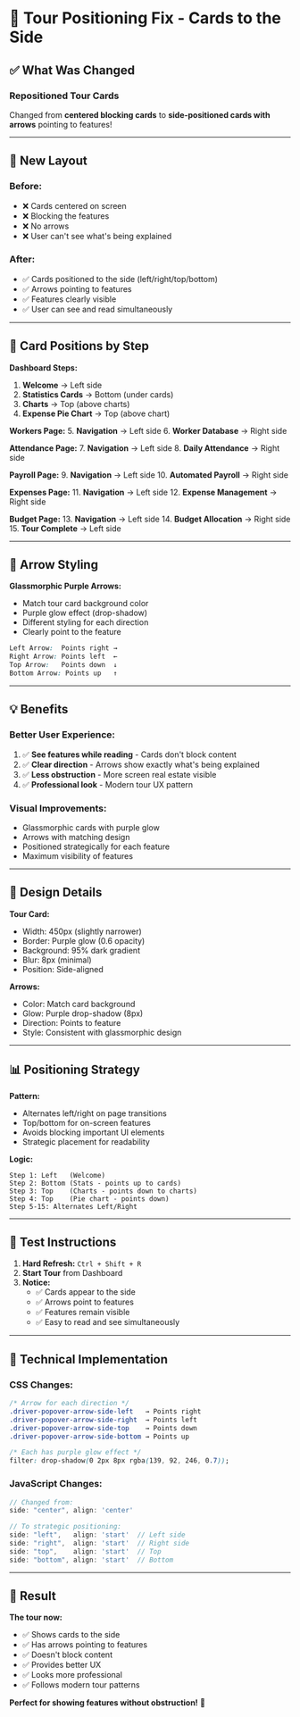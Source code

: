 # 🎯 Tour Positioning Fix - Cards to the Side

## ✅ What Was Changed

### **Repositioned Tour Cards** 
Changed from **centered blocking cards** to **side-positioned cards with arrows** pointing to features!

---

## 🎨 New Layout

### **Before:**
- ❌ Cards centered on screen
- ❌ Blocking the features
- ❌ No arrows
- ❌ User can't see what's being explained

### **After:**
- ✅ Cards positioned to the side (left/right/top/bottom)
- ✅ Arrows pointing to features
- ✅ Features clearly visible
- ✅ User can see and read simultaneously

---

## 📍 Card Positions by Step

**Dashboard Steps:**
1. **Welcome** → Left side
2. **Statistics Cards** → Bottom (under cards)
3. **Charts** → Top (above charts)
4. **Expense Pie Chart** → Top (above chart)

**Workers Page:**
5. **Navigation** → Left side
6. **Worker Database** → Right side

**Attendance Page:**
7. **Navigation** → Left side
8. **Daily Attendance** → Right side

**Payroll Page:**
9. **Navigation** → Left side
10. **Automated Payroll** → Right side

**Expenses Page:**
11. **Navigation** → Left side
12. **Expense Management** → Right side

**Budget Page:**
13. **Navigation** → Left side
14. **Budget Allocation** → Right side
15. **Tour Complete** → Left side

---

## 🎯 Arrow Styling

**Glassmorphic Purple Arrows:**
- Match tour card background color
- Purple glow effect (drop-shadow)
- Different styling for each direction
- Clearly point to the feature

```css
Left Arrow:  Points right →
Right Arrow: Points left  ←
Top Arrow:   Points down  ↓
Bottom Arrow: Points up   ↑
```

---

## 💡 Benefits

### **Better User Experience:**
1. ✅ **See features while reading** - Cards don't block content
2. ✅ **Clear direction** - Arrows show exactly what's being explained
3. ✅ **Less obstruction** - More screen real estate visible
4. ✅ **Professional look** - Modern tour UX pattern

### **Visual Improvements:**
- Glassmorphic cards with purple glow
- Arrows with matching design
- Positioned strategically for each feature
- Maximum visibility of features

---

## 🎨 Design Details

**Tour Card:**
- Width: 450px (slightly narrower)
- Border: Purple glow (0.6 opacity)
- Background: 95% dark gradient
- Blur: 8px (minimal)
- Position: Side-aligned

**Arrows:**
- Color: Match card background
- Glow: Purple drop-shadow (8px)
- Direction: Points to feature
- Style: Consistent with glassmorphic design

---

## 📊 Positioning Strategy

**Pattern:**
- Alternates left/right on page transitions
- Top/bottom for on-screen features
- Avoids blocking important UI elements
- Strategic placement for readability

**Logic:**
```
Step 1: Left   (Welcome)
Step 2: Bottom (Stats - points up to cards)
Step 3: Top    (Charts - points down to charts)
Step 4: Top    (Pie chart - points down)
Step 5-15: Alternates Left/Right
```

---

## 🧪 Test Instructions

1. **Hard Refresh:** `Ctrl + Shift + R`
2. **Start Tour** from Dashboard
3. **Notice:**
   - ✅ Cards appear to the side
   - ✅ Arrows point to features
   - ✅ Features remain visible
   - ✅ Easy to read and see simultaneously

---

## 📝 Technical Implementation

### **CSS Changes:**
```css
/* Arrow for each direction */
.driver-popover-arrow-side-left   → Points right
.driver-popover-arrow-side-right  → Points left
.driver-popover-arrow-side-top    → Points down
.driver-popover-arrow-side-bottom → Points up

/* Each has purple glow effect */
filter: drop-shadow(0 2px 8px rgba(139, 92, 246, 0.7));
```

### **JavaScript Changes:**
```typescript
// Changed from:
side: "center", align: 'center'

// To strategic positioning:
side: "left",   align: 'start'  // Left side
side: "right",  align: 'start'  // Right side
side: "top",    align: 'start'  // Top
side: "bottom", align: 'start'  // Bottom
```

---

## 🎯 Result

**The tour now:**
- ✅ Shows cards to the side
- ✅ Has arrows pointing to features
- ✅ Doesn't block content
- ✅ Provides better UX
- ✅ Looks more professional
- ✅ Follows modern tour patterns

**Perfect for showing features without obstruction!** 🚀











